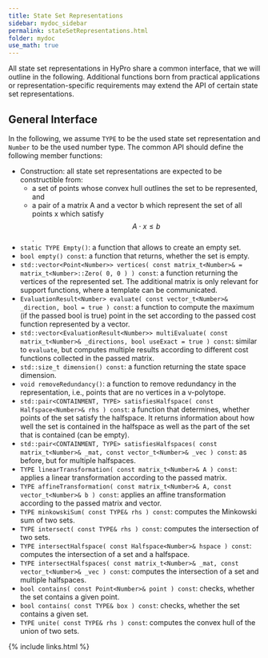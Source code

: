 ```yaml
---
title: State Set Representations
sidebar: mydoc_sidebar
permalink: stateSetRepresentations.html
folder: mydoc
use_math: true
---
```


All state set representations in HyPro share a common interface, that we will outline in the following. Additional
functions born from practical applications or representation-specific requirements may extend the API of certain state
set representations.

## General Interface

In the following, we assume `TYPE` to be the used state set representation and `Number` to be the used number type. The
common API should define the following member functions:

- Construction: all state set representations are expected to be constructible from:
    - a set of points whose convex hull outlines the set to be represented, and
    - a pair of a matrix A and a vector b which represent the set of all points x which satisfy $$A\cdot x \leq b$$ .
- `static TYPE Empty()`: a function that allows to create an empty set.
- `bool empty() const`: a function that returns, whether the set is empty.
- `std::vector<Point<Number>> vertices( const matrix_t<Number>& = matrix_t<Number>::Zero( 0, 0 ) ) const`: a function
  returning the vertices of the represented set. The additional matrix is only relevant for support functions, where a
  template can be communicated.
- `EvaluationResult<Number> evaluate( const vector_t<Number>& _direction, bool = true ) const`: a function to compute
  the maximum (if the passed bool is true) point in the set according to the passed cost function represented by a
  vector.
- `std::vector<EvaluationResult<Number>> multiEvaluate( const matrix_t<Number>& _directions, bool useExact = true ) const`:
  similar to `evaluate`, but computes multiple results according to different cost functions collected in the passed
  matrix.
- `std::size_t dimension() const`: a function returning the state space dimension.
- `void removeRedundancy()`: a function to remove redundancy in the representation, i.e., points that are no vertices in
  a v-polytope.
- `std::pair<CONTAINMENT, TYPE> satisfiesHalfspace( const Halfspace<Number>& rhs ) const`: a function that determines,
  whether points of the set satisfy the halfspace. It returns information about how well the set is contained in the
  halfspace as well as the part of the set that is contained (can be empty).
- `std::pair<CONTAINMENT, TYPE> satisfiesHalfspaces( const matrix_t<Number>& _mat, const vector_t<Number>& _vec ) const`:
  as before, but for multiple halfspaces.
- `TYPE linearTransformation( const matrix_t<Number>& A ) const`: applies a linear transformation according to the
  passed matrix.
- `TYPE affineTransformation( const matrix_t<Number>& A, const vector_t<Number>& b ) const`: applies an affine
  transformation according to the passed matrix and vector.
- `TYPE minkowskiSum( const TYPE& rhs ) const`: computes the Minkowski sum of two sets.
- `TYPE intersect( const TYPE& rhs ) const`: computes the intersection of two sets.
- `TYPE intersectHalfspace( const Halfspace<Number>& hspace ) const`: computes the intersection of a set and a
  halfspace.
- `TYPE intersectHalfspaces( const matrix_t<Number>& _mat, const vector_t<Number>& _vec ) const`: computes the
  intersection of a set and multiple halfspaces.
- `bool contains( const Point<Number>& point ) const`: checks, whether the set contains a given point.
- `bool contains( const TYPE& box ) const`: checks, whether the set contains a given set.
- `TYPE unite( const TYPE& rhs ) const`: computes the convex hull of the union of two sets.

{% include links.html %}
